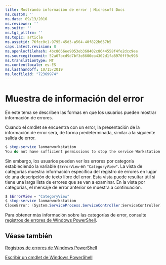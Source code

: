 ```yaml
---
title: Mostrando información de error | Microsoft Docs
ms.custom: ''
ms.date: 09/13/2016
ms.reviewer: ''
ms.suite: ''
ms.tgt_pltfrm: ''
ms.topic: article
ms.assetid: 76fcc0c1-9795-45d3-a564-40f822b657b5
caps.latest.revision: 8
ms.openlocfilehash: 4bc8666ee9053eb368402c8644558f4fe2dcc9ee
ms.sourcegitcommit: 52a67bcd9d7bf3e8600ea4302d1fa8970ff9c998
ms.translationtype: MT
ms.contentlocale: es-ES
ms.lasthandoff: 10/15/2019
ms.locfileid: "72369974"
---
```

# <a name="displaying-error-information"></a>Muestra de información del error

En este tema se describen las formas en que los usuarios pueden mostrar información de errores.

Cuando el cmdlet se encuentra con un error, la presentación de la información de error será, de forma predeterminada, similar a la siguiente salida de error.

```powershell
$ stop-service lanmanworkstation
You do not have sufficient permissions to stop the service Workstation.
```

Sin embargo, los usuarios pueden ver los errores por categoría estableciendo la variable `$ErrorView` en `"CategoryView"`. La vista de categorías muestra información específica del registro de errores en lugar de una descripción de texto libre del error. Esta vista puede resultar útil si tiene una larga lista de errores que se van a examinar. En la vista por categorías, el mensaje de error anterior se muestra a continuación.

```powershell
$ $ErrorView = "CategoryView"
$ stop-service lanmanworkstation
CloseError: (System.ServiceProcess.ServiceController:ServiceController) [stop-service], ServiceCommandException
```

Para obtener más información sobre las categorías de error, consulte [registros de errores de Windows PowerShell](./windows-powershell-error-records.md).

## <a name="see-also"></a>Véase también

[Registros de errores de Windows PowerShell](./windows-powershell-error-records.md)

[Escribir un cmdlet de Windows PowerShell](./writing-a-windows-powershell-cmdlet.md)
